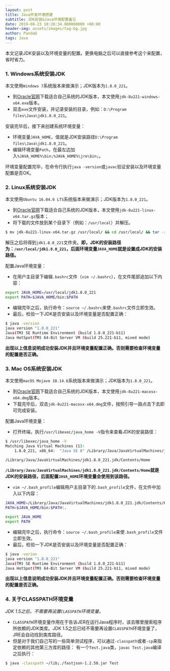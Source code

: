 ```yaml
---
layout: post
title: Java开发环境搭建
subtitle: JDK安装&Java环境配置备忘
date: 2019-08-23 10:28:34.000000000 +08:00
header-img: assets/images/tag-bg.jpg
author: PandaQ
tags: Java
---
```


本文记录JDK安装以及环境变量的配置。更换电脑之后可以直接参考这个来配置，省时省力。

### 1. Windows系统安装JDK

本文使用`Windows 7`系统版本来做演示；JDK版本为`1.8.0_221`。

- 到[Oracle官网](https://www.oracle.com/technetwork/java/javase/downloads/jdk8-downloads-2133151.html)下载适合自己系统的JDK版本，本文使用`jdk-8u221-windows-x64.exe`版本。
- 双击`exe`文件安装，并记录安装的目录，例如：`D:\Program files\Java\jdk1.8.0_221`。

安装完毕后，接下来创建系统环境变量：

- 环境变量`JAVA_HOME`，值就是JDK安装路径`D:\Program files\Java\jdk1.8.0_221`。
- 编辑环境变量`Path`，在最左边加入`%JAVA_HOME%\bin;%JAVA_HOME%\jre\bin;`。

环境变量配置完毕，在命令行执行`java -version`或`javac`验证安装以及环境变量配置是否OK。

### 2. Linux系统安装JDK

本文使用`Ubuntu 16.04.6 LTS`系统版本来做演示；JDK版本为`1.8.0_221`。

- 到[Oracle官网](https://www.oracle.com/technetwork/java/javase/downloads/jdk8-downloads-2133151.html)下载适合自己系统的JDK版本，本文使用`jdk-8u221-linux-x64.tar.gz`版本；
- 将下载的文件放到某个目录下（例如：`/usr/local`）并解压。

```bash
$ mv jdk-8u221-linux-x64.tar.gz /usr/local/ && cd /usr/local/ && tar -zxvf jdk-8u221-linux-x64.tar.gz
```

解压之后将得到`jdk1.8.0_221`文件夹。**即，JDK的安装路径为：`/usr/local/jdk1.8.0_221`，后面环境变量`JAVA_HOME`就是设置成JDK的安装路径。**

配置Java环境变量：

- 在用户主目录下编辑`.bashrc`文件（`vim ~/.bashrc`），在文件尾部追加以下内容：

```bash
export JAVA_HOME=/usr/local/jdk1.8.0_221
export PATH=$JAVA_HOME/bin:$PATH
```

- 编辑完毕之后，执行命令：`source ~/.bashrc`来使`.bashrc`文件立即生效。
- 最后，检验一下JDK是否安装以及环境变量是否配置正确：

```bash
$ java -version
java version "1.8.0_221"
Java(TM) SE Runtime Environment (build 1.8.0_221-b11)
Java HotSpot(TM) 64-Bit Server VM (build 25.221-b11, mixed mode)
```

**出现以上信息说明成功安装JDK并且环境变量配置正确。否则需要检查环境变量的配置是否正确。**

### 3. Mac OS系统安装JDK

本文使用`macOS Mojave 10.14.6`系统版本来做演示；JDK版本为`1.8.0_221`。

- 到[Oracle官网](https://www.oracle.com/technetwork/java/javase/downloads/jdk8-downloads-2133151.html)下载适合自己系统的JDK版本，本文使用`jdk-8u221-macosx-x64.dmg`版本。
- 下载完毕后，双击`jdk-8u221-macosx-x64.dmg`文件，按照引导一路点击下去即可完成安装。

配置Java环境变量：

- 打开终端，执行`/usr/libexec/java_home -V`指令来查看JDK的安装路径：

```bash
$ /usr/libexec/java_home -V
Matching Java Virtual Machines (1):
    1.8.0_221, x86_64:	"Java SE 8"	/Library/Java/JavaVirtualMachines/jdk1.8.0_221.jdk/Contents/Home

/Library/Java/JavaVirtualMachines/jdk1.8.0_221.jdk/Contents/Home
```

**`/Library/Java/JavaVirtualMachines/jdk1.8.0_221.jdk/Contents/Home`就是JDK的安装路径，后面配置`JAVA_HOME`环境变量会使用到该路径。**

- `vim ~/.bash_profile`编辑用户主目录下的`.bash_profile`文件，在文件中加入以下内容：

```bash
JAVA_HOME=/Library/Java/JavaVirtualMachines/jdk1.8.0_221.jdk/Contents/Home
PATH=$JAVA_HOME/bin:$PATH:.

export JAVA_HOME
export PATH
```

- 编辑完毕之后，执行命令：`source ~/.bash_profile`来使`.bash_profile`文件立即生效。
- 最后，检验一下JDK是否安装以及环境变量是否配置正确：

```bash
$ java -verion
java version "1.8.0_221"
Java(TM) SE Runtime Environment (build 1.8.0_221-b11)
Java HotSpot(TM) 64-Bit Server VM (build 25.221-b11, mixed mode)
```

**出现以上信息说明成功安装JDK并且环境变量配置正确。否则需要检查环境变量的配置是否正确。**

### 4. 关于CLASSPATH环境变量

*JDK 1.5之后，不需要再设置`CLASSPATH`环境变量。*

- `CLASSPATH`环境变量作用在于告诉JER在运行Java程序时，该去哪里搜索程序所依赖的JDK类库。JDK 1.5之后已经不需要再设置`CLASSPATH`环境变量了，JRE会自动找到类库路径。
- 但是对于我们自己写的一些简单测试程序，可以通过`-classpath`或者`-cp`来指定依赖的其他第三方库的路径：
有一个`Test.java`类，`javac Test.java`编译之后执行：

```bash
$ java -classpath ~/lib;./fastjson-1.2.58.jar Test
```
